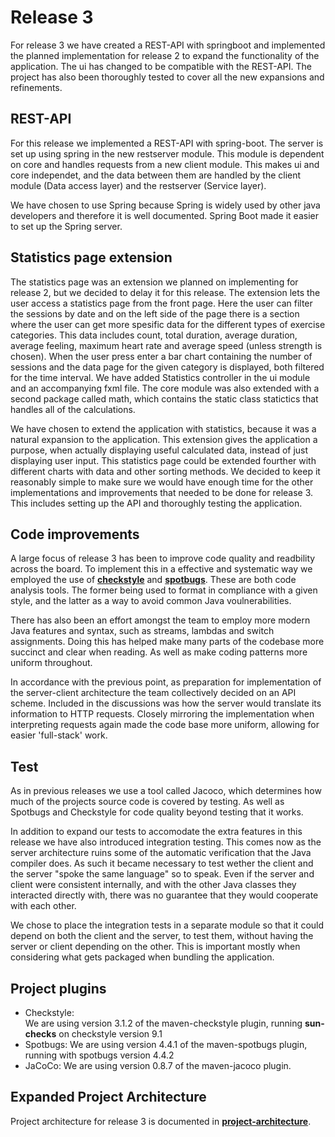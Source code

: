 # Release 3

For release 3 we have created a REST-API with springboot and implemented the planned implementation for release 2 to
expand the functionality of the application. The ui has changed to be compatible with the REST-API. The project has also
been thoroughly tested to cover all the new expansions and refinements.

## REST-API

For this release we implemented a REST-API with spring-boot. The server is set up using spring in the new restserver
module. This module is dependent on core and handles requests from a new client module. This makes ui and core
independet, and the data between them are handled by the client module (Data access layer) and the restserver (Service
layer).

We have chosen to use Spring because Spring is widely used by other java developers and therefore it is well documented.
Spring Boot made it easier to set up the Spring server.

## Statistics page extension

The statistics page was an extension we planned on implementing for release 2, but we decided to delay it for this
release. The extension lets the user access a statistics page from the front page. Here the user can filter the sessions
by date and on the left side of the page there is a section where the user can get more spesific data for the different
types of exercise categories. This data includes count, total duration, average duration, average feeling, maximum heart
rate and average speed (unless strength is chosen). When the user press enter a bar chart containing the number of
sessions and the data page for the given category is displayed, both filtered for the time interval. We have added
Statistics controller in the ui module and an accompanying fxml file. The core module was also extended with a second
package called math, which contains the static class statictics that handles all of the calculations.

We have chosen to extend the application with statistics, because it was a natural expansion to the application. This
extension gives the application a purpose, when actually displaying useful calculated data, instead of just displaying
user input. This statistics page could be extended fourther with different charts with data and other sorting methods.
We decided to keep it reasonably simple to make sure we would have enough time for the other implementations and
improvements that needed to be done for release 3. This includes setting up the API and thoroughly testing the
application.

## Code improvements

A large focus of release 3 has been to improve code quality and readbility across the board. To implement this in a
effective and systematic way we employed the use of [**checkstyle**](https://checkstyle.sourceforge.io/)
and [**spotbugs**](https://spotbugs.github.io/). These are both code analysis tools. The former being used to format in
compliance with a given style, and the latter as a way to avoid common Java voulnerabilities.

There has also been an effort amongst the team to employ more modern Java features and syntax, such as streams, lambdas
and switch assignments. Doing this has helped make many parts of the codebase more succinct and clear when reading. As
well as make coding patterns more uniform throughout.

In accordance with the previous point, as preparation for implementation of the server-client architecture the team
collectively decided on an API scheme. Included in the discussions was how the server would translate its information to
HTTP requests. Closely mirroring the implementation when interpreting requests again made the code base more uniform,
allowing for easier 'full-stack' work.

## Test

As in previous releases we use a tool called Jacoco, which determines how much of the projects source code is covered by testing. As well as Spotbugs and Checkstyle for code quality beyond testing that it works.

In addition to expand our tests to accomodate the extra features in this release we have also introduced integration testing. This comes now as the server architecture ruins some of the automatic verification that the Java compiler does. As such it became necessary to test wether the client and the server "spoke the same language" so to speak. Even if the server and client were consistent internally, and with the other Java classes they interacted directly with, there was no guarantee that they would cooperate with each other.

We chose to place the integration tests in a separate module so that it could depend on both the client and the server, to test them, without having the server or client depending on the other. This is important mostly when considering what gets packaged when bundling the application.

## Project plugins

- Checkstyle:  
  We are using version 3.1.2 of the maven-checkstyle plugin, running **sun-checks** on checkstyle version 9.1
- Spotbugs:
  We are using version 4.4.1 of the maven-spotbugs plugin, running with spotbugs version 4.4.2
- JaCoCo:
  We are using version 0.8.7 of the maven-jacoco plugin.

## Expanded Project Architecture

Project architecture for release 3 is documented in
[**project-architecture**](/design-documentation/project-architecture).
